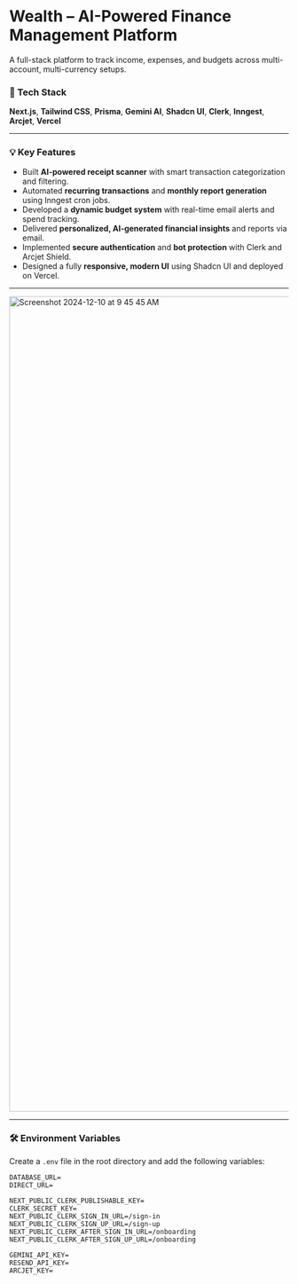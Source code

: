 # Wealth – AI-Powered Finance Management Platform

A full-stack platform to track income, expenses, and budgets across multi-account, multi-currency setups.

### 🚀 Tech Stack
**Next.js**, **Tailwind CSS**, **Prisma**, **Gemini AI**, **Shadcn UI**, **Clerk**, **Inngest**, **Arcjet**, **Vercel**

---

### 💡 Key Features

- Built **AI-powered receipt scanner** with smart transaction categorization and filtering.  
- Automated **recurring transactions** and **monthly report generation** using Inngest cron jobs.  
- Developed a **dynamic budget system** with real-time email alerts and spend tracking.  
- Delivered **personalized, AI-generated financial insights** and reports via email.  
- Implemented **secure authentication** and **bot protection** with Clerk and Arcjet Shield.  
- Designed a fully **responsive, modern UI** using Shadcn UI and deployed on Vercel.
  
---
<img width="1470" alt="Screenshot 2024-12-10 at 9 45 45 AM" src="https://github.com/user-attachments/assets/1bc50b85-b421-4122-8ba4-ae68b2b61432">

---

### 🛠️ Environment Variables

Create a `.env` file in the root directory and add the following variables:

```env
DATABASE_URL=
DIRECT_URL=

NEXT_PUBLIC_CLERK_PUBLISHABLE_KEY=
CLERK_SECRET_KEY=
NEXT_PUBLIC_CLERK_SIGN_IN_URL=/sign-in
NEXT_PUBLIC_CLERK_SIGN_UP_URL=/sign-up
NEXT_PUBLIC_CLERK_AFTER_SIGN_IN_URL=/onboarding
NEXT_PUBLIC_CLERK_AFTER_SIGN_UP_URL=/onboarding

GEMINI_API_KEY=
RESEND_API_KEY=
ARCJET_KEY=
